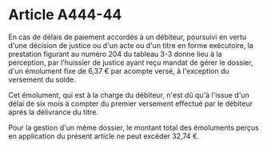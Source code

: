 # Article A444-44

En cas de délais de paiement accordés à un débiteur, poursuivi en vertu d'une décision de justice ou d'un acte ou d'un titre en forme exécutoire, la prestation figurant au numéro 204 du tableau 3-3 donne lieu à la perception, par l'huissier de justice ayant reçu mandat de gérer le dossier, d'un émolument fixe de 6,37 € par acompte versé, à l'exception du versement du solde.

Cet émolument, qui est à la charge du débiteur, n'est dû qu'à l'issue d'un délai de six mois à compter du premier versement effectué par le débiteur après la délivrance du titre.

Pour la gestion d'un même dossier, le montant total des émoluments perçus en application du présent article ne peut excéder 32,74 €.
